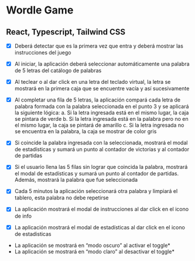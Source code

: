# Wordle Game

## React, Typescript, Tailwind CSS

- [x] Deberá detectar que es la primera vez que entra y deberá mostrar las instrucciones
del juego
- [x] Al iniciar, la aplicación deberá seleccionar automáticamente una palabra de 5 letras
del catálogo de palabras
- [x] Al teclear o al dar click en una letra del teclado virtual, la letra se mostrará en la
primera caja que se encuentre vacía y así sucesivamente
- [x] Al completar una fila de 5 letras, la aplicación compará cada letra de palabra
formada con la palabra seleccionada en el punto 3 y se aplicará la siguiente lógica:
a. Si la letra ingresada está en el mismo lugar, la caja se pintara de verde
b. Si la letra ingresada está en la palabra pero no en el mismo lugar, la caja se
pintará de amarillo
c. Si la letra ingresada no se encuentra en la palabra, la caja se mostrar de
color gris

- [x] Si coincide la palabra ingresada con la seleccionada, mostrará el modal de
estadísticas y sumará un punto al contador de victorias y al contador de partidas
- [x] Si el usuario llena las 5 filas sin lograr que coincida la palabra, mostrará el modal de
estadísticas y sumará un punto al contador de partidas. Además, mostrará la palabra
que fue seleccionada
- [x] Cada 5 minutos la aplicación seleccionará otra palabra y limpiará el tablero, esta
palabra no debe repetirse
- [x] La aplicación mostrará el modal de instrucciones al dar click en el icono de info

- [x] La aplicación mostrará el modal de estadísticas al dar click en el icono de estadisticas
- La aplicación se mostrará en “modo oscuro” al activar el toggle*
- La aplicación se mostrará en “modo claro” al desactivar el toggle*